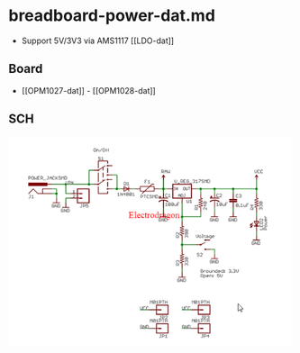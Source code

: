 
# breadboard-power-dat.md

* Support 5V/3V3 via AMS1117 [[LDO-dat]]

## Board 

- [[OPM1027-dat]] - [[OPM1028-dat]]

## SCH 

![](2023-12-19-15-42-01.png)